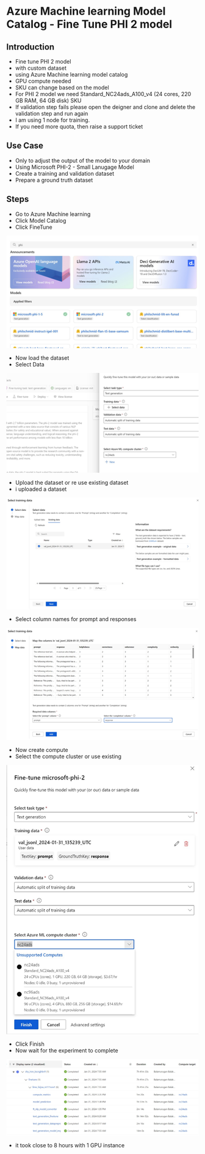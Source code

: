 # Azure Machine learning Model Catalog - Fine Tune PHI 2 model

## Introduction

- Fine tune PHI 2 model
- with custom dataset
- using Azure Machine learning model catalog
- GPU compute needed
- SKU can change based on the model
- For PHI 2 model we need Standard_NC24ads_A100_v4 (24 cores, 220 GB RAM, 64 GB disk) SKU
- If validation step fails please open the deigner and clone and delete the validation step and run again
- I am using 1 node for training.
- If you need more quota, then raise a support ticket

## Use Case

- Only to adjust the output of the model to your domain
- Using Microsoft PHI-2 - Small Lanugage Model
- Create a training and validation dataset
- Prepare a ground truth dataset

## Steps

- Go to Azure Machine learning
- Click Model Catalog
- Click FineTune

![info](https://github.com/balakreshnan/Samples2024/blob/main/modelcatalog/images/finetunephi2-2.jpg 'RagChat')

- Now load the dataset
- Select Data

![info](https://github.com/balakreshnan/Samples2024/blob/main/modelcatalog/images/finetunephi2-3.jpg 'RagChat')

- Upload the dataset or re use existing dataset
- i uploaded a dataset

![info](https://github.com/balakreshnan/Samples2024/blob/main/modelcatalog/images/finetunephi2-4.jpg 'RagChat')

- Select column names for prompt and responses

![info](https://github.com/balakreshnan/Samples2024/blob/main/modelcatalog/images/finetunephi2-5.jpg 'RagChat')

- Now create compute
- Select the compute cluster or use existing

![info](https://github.com/balakreshnan/Samples2024/blob/main/modelcatalog/images/finetunephi2-6.jpg 'RagChat')

- Click Finish
- Now wait for the experiment to complete

![info](https://github.com/balakreshnan/Samples2024/blob/main/modelcatalog/images/finetunephi2-1.jpg 'RagChat')

- it took close to 8 hours with 1 GPU instance